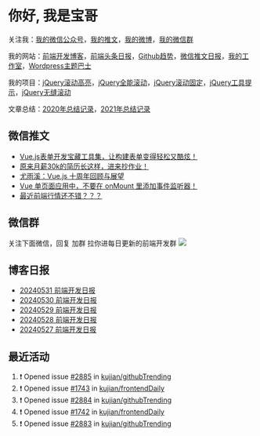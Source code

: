 
# 你好, 我是宝哥

关注我：[我的微信公众号](https://open.weixin.qq.com/qr/code?username=caibaojian_com)，[我的推文](https://weixin.qdkfweb.cn/)，[我的微博](https://weibo.com/kujian)，[我的微信群](https://qdkfweb.cn/go/weixinqun)

我的网站：[前端开发博客](https://qdkfweb.cn/)，[前端头条日报](https://toutiao.qdkfweb.cn/)，[Github趋势](https://github.qdkfweb.cn/)，[微信推文日报](https://weixin.qdkfweb.cn/)，[我的工作室](https://diy.qdkfweb.cn/)，[Wordpress主题巴士](https://wp.qdkfweb.cn/)

我的项目：[jQuery滚动高亮](https://github.com/kujian/scrollHighlight)，[jQuery全能滚动](https://github.com/kujian/power-slider)，[jQuery滚动固定](https://github.com/kujian/scrollfix)，[jQuery工具提示](https://github.com/kujian/tooltip)，[jQuery无缝滚动](http://github.com/kujian/scrollForever)

文章总结：[2020年总结记录](https://mp.weixin.qq.com/s/u0YW8BFWYLquVauhHrkSMQ)，[2021年总结记录](https://mp.weixin.qq.com/s/zMnxIpxMdDrIyuLxHRnSPw)


## 微信推文

<!-- BLOG-POST-LIST:START -->
- [Vue.js表单开发宝藏工具集，让构建表单变得轻松又酷炫！](https://weixin.qdkfweb.cn/48546.html)
- [原来月薪30k的简历长这样，进来抄作业！](https://weixin.qdkfweb.cn/48456.html)
- [尤雨溪：Vue.js 十周年回顾与展望](https://weixin.qdkfweb.cn/48457.html)
- [Vue 单页面应用中，不要在 onMount 里添加事件监听器！](https://weixin.qdkfweb.cn/48455.html)
- [最近前端行情还不错？？？](https://weixin.qdkfweb.cn/48384.html)
<!-- BLOG-POST-LIST:END -->

## 微信群
关注下面微信，回复 加群 拉你进每日更新的前端开发群
![](https://pic.qdkfweb.cn/uploads/2023/11/weixin.png)

## 博客日报

<!-- DAILY:START -->
- [20240531 前端开发日报](https://qdkfweb.cn/fe-daily-20240531.html)
- [20240530 前端开发日报](https://qdkfweb.cn/fe-daily-20240530.html)
- [20240529 前端开发日报](https://qdkfweb.cn/fe-daily-20240529.html)
- [20240528 前端开发日报](https://qdkfweb.cn/fe-daily-20240528.html)
- [20240527 前端开发日报](https://qdkfweb.cn/fe-daily-20240527.html)
<!-- DAILY:END -->


## 最近活动

<!--START_SECTION:activity-->
1. ❗ Opened issue [#2885](https://github.com/kujian/githubTrending/issues/2885) in [kujian/githubTrending](https://github.com/kujian/githubTrending)
2. ❗ Opened issue [#1743](https://github.com/kujian/frontendDaily/issues/1743) in [kujian/frontendDaily](https://github.com/kujian/frontendDaily)
3. ❗ Opened issue [#2884](https://github.com/kujian/githubTrending/issues/2884) in [kujian/githubTrending](https://github.com/kujian/githubTrending)
4. ❗ Opened issue [#1742](https://github.com/kujian/frontendDaily/issues/1742) in [kujian/frontendDaily](https://github.com/kujian/frontendDaily)
5. ❗ Opened issue [#2883](https://github.com/kujian/githubTrending/issues/2883) in [kujian/githubTrending](https://github.com/kujian/githubTrending)
<!--END_SECTION:activity-->
